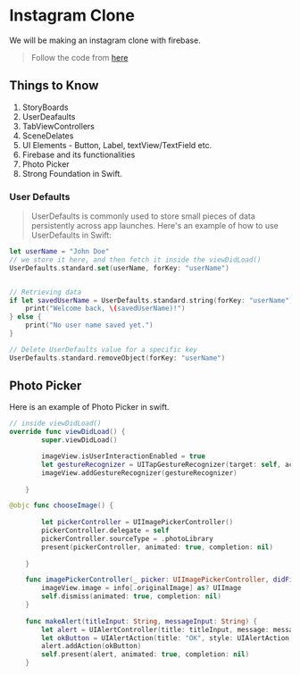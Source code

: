 # Instagram Clone

We will be making an instagram clone with firebase.

> Follow the code from [here](./Firebase/FirebaseApp.md)

## Things to Know

1. StoryBoards
2. UserDeafaults
3. TabViewControllers
4. SceneDelates
5. UI Elements - Button, Label, textView/TextField etc.
6. Firebase and its functionalities
7. Photo Picker
8. Strong Foundation in Swift.


### User Defaults

> UserDefaults is commonly used to store small pieces of data persistently across app launches. Here's an example of how to use UserDefaults in Swift:

```swift
let userName = "John Doe"
// we store it here, and then fetch it inside the viewDidLoad()
UserDefaults.standard.set(userName, forKey: "userName")


// Retrieving data
if let savedUserName = UserDefaults.standard.string(forKey: "userName") {
    print("Welcome back, \(savedUserName)!")
} else {
    print("No user name saved yet.")
}

// Delete UserDefaults value for a specific key
UserDefaults.standard.removeObject(forKey: "userName")
```


## Photo Picker

Here is an example of Photo Picker in swift.


```swift
// inside viewDidLoad()
override func viewDidLoad() {
        super.viewDidLoad()

        imageView.isUserInteractionEnabled = true
        let gestureRecognizer = UITapGestureRecognizer(target: self, action: #selector(chooseImage))
        imageView.addGestureRecognizer(gestureRecognizer)
        
    }

@objc func chooseImage() {
        
        let pickerController = UIImagePickerController()
        pickerController.delegate = self
        pickerController.sourceType = .photoLibrary
        present(pickerController, animated: true, completion: nil)
        
    }

    func imagePickerController(_ picker: UIImagePickerController, didFinishPickingMediaWithInfo info: [UIImagePickerController.InfoKey : Any]) {
        imageView.image = info[.originalImage] as? UIImage
        self.dismiss(animated: true, completion: nil)
    }
    
    func makeAlert(titleInput: String, messageInput: String) {
        let alert = UIAlertController(title: titleInput, message: messageInput, preferredStyle: UIAlertController.Style.alert)
        let okButton = UIAlertAction(title: "OK", style: UIAlertAction.Style.default, handler: nil)
        alert.addAction(okButton)
        self.present(alert, animated: true, completion: nil)
    }
    
```